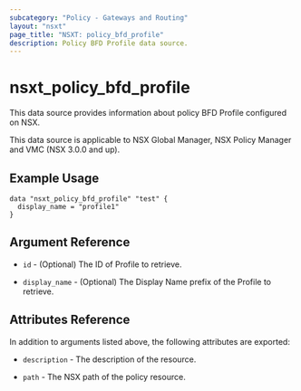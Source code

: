 ```yaml
---
subcategory: "Policy - Gateways and Routing"
layout: "nsxt"
page_title: "NSXT: policy_bfd_profile"
description: Policy BFD Profile data source.
---
```


# nsxt_policy_bfd_profile

This data source provides information about policy BFD Profile configured on NSX.

This data source is applicable to NSX Global Manager, NSX Policy Manager and VMC (NSX 3.0.0 and up).

## Example Usage

```hcl
data "nsxt_policy_bfd_profile" "test" {
  display_name = "profile1"
}
```

## Argument Reference

* `id` - (Optional) The ID of Profile to retrieve.

* `display_name` - (Optional) The Display Name prefix of the Profile to retrieve.

## Attributes Reference

In addition to arguments listed above, the following attributes are exported:

* `description` - The description of the resource.

* `path` - The NSX path of the policy resource.
